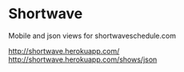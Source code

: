 Shortwave
=====

Mobile and json views for shortwaveschedule.com

http://shortwave.herokuapp.com/
http://shortwave.herokuapp.com/shows/json

